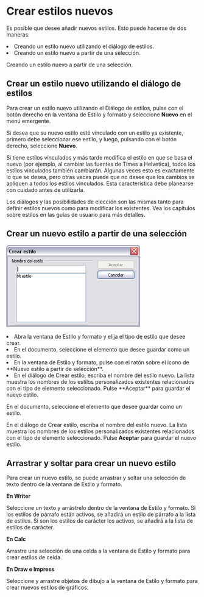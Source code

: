 
# Crear estilos nuevos

Es posible que desee añadir nuevos estilos. Esto puede hacerse de dos maneras:

<li value="1">
Creando un estilo nuevo utilizando el diálogo de estilos.
</li>
<li>
Creando un estilo nuevo a partir de una selección.
</li>

Creando un estilo nuevo a partir de una selección.

## Crear un estilo nuevo utilizando el diálogo de estilos

Para crear un estilo nuevo utilizando el Diálogo de estilos, pulse con el botón derecho en la ventana de Estilo y formato y seleccione **Nuevo** en el menú emergente.

Si desea que su nuevo estilo esté vinculado con un estilo ya existente, primero debe seleccionar ese estilo, y luego, pulsando con el botón derecho, seleccione **Nuevo**.

Si tiene estilos vinculados y más tarde modifica el estilo en que se basa el nuevo (por ejemplo, al cambiar las fuentes de Times a Helvetica), todos los estilos vinculados también cambiarán. Algunas veces esto es exactamente lo que se desea, pero otras veces puede que no desee que los cambios se apliquen a todos los estilos vinculados. Esta característica debe planearse con cuidado antes de utilizarla.

Los diálogos y las posibilidades de elección son las mismas tanto para definir estilos nuevos como para modificar los existentes. Vea los capítulos sobre estilos en las guías de usuario para más detalles.

## Crear un nuevo estilo a partir de una selección

![](img/NuevoEstilo.png)
<li value="1">
Abra la ventana de Estilo y formato y elija el tipo de estilo que desee crear.
</li>
<li>
En el documento, seleccione el elemento que desee guardar como un estilo.
</li>
<li>
En la ventana de Estilo y formato, pulse con el ratón sobre el icono de **Nuevo estilo a partir de selección**.
</li>
<li>
En el diálogo de Crear estilo, escriba el nombre del estilo nuevo. La lista muestra los nombres de los estilos personalizados existentes relacionados con el tipo de elemento seleccionado. Pulse **Aceptar** para guardar el nuevo estilo.
</li>

En el documento, seleccione el elemento que desee guardar como un estilo.

En el diálogo de Crear estilo, escriba el nombre del estilo nuevo. La lista muestra los nombres de los estilos personalizados existentes relacionados con el tipo de elemento seleccionado. Pulse **Aceptar** para guardar el nuevo estilo.

## Arrastrar y soltar para crear un nuevo estilo

Para crear un nuevo estilo, se puede arrastrar y soltar una selección de texto dentro de la ventana de Estilo y formato.

**En Writer**

Seleccione un texto y arrástrelo dentro de la ventana de Estilo y formato. Si los estilos de párrafo están activos, se añadirá un estilo de párrafo a la lista de estilos. Si son los estilos de carácter los activos, se añadirá a la lista de estilos de carácter.

**En Calc**

Arrastre una selección de una celda a la ventana de Estilo y formato para crear estilos de celda.

**En Draw e Impress**

Seleccione y arrastre objetos de dibujo a la ventana de Estilo y formato para crear nuevos estilos de gráficos.




